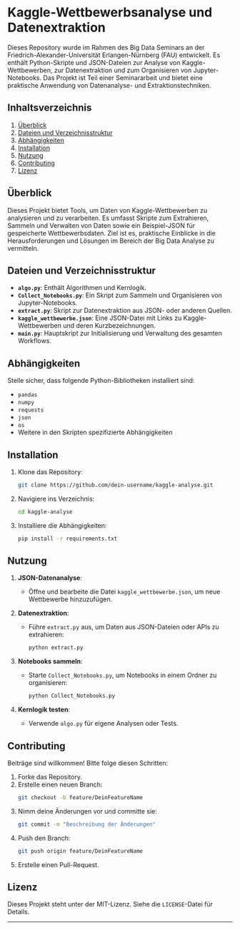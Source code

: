 # Kaggle-Wettbewerbsanalyse und Datenextraktion

Dieses Repository wurde im Rahmen des Big Data Seminars an der Friedrich-Alexander-Universität Erlangen-Nürnberg (FAU) entwickelt. Es enthält Python-Skripte und JSON-Dateien zur Analyse von Kaggle-Wettbewerben, zur Datenextraktion und zum Organisieren von Jupyter-Notebooks. Das Projekt ist Teil einer Seminararbeit und bietet eine praktische Anwendung von Datenanalyse- und Extraktionstechniken.

## Inhaltsverzeichnis

1. [Überblick](#überblick)
2. [Dateien und Verzeichnisstruktur](#dateien-und-verzeichnisstruktur)
3. [Abhängigkeiten](#abhängigkeiten)
4. [Installation](#installation)
5. [Nutzung](#nutzung)
6. [Contributing](#contributing)
7. [Lizenz](#lizenz)

## Überblick

Dieses Projekt bietet Tools, um Daten von Kaggle-Wettbewerben zu analysieren und zu verarbeiten. Es umfasst Skripte zum Extrahieren, Sammeln und Verwalten von Daten sowie ein Beispiel-JSON für gespeicherte Wettbewerbsdaten. Ziel ist es, praktische Einblicke in die Herausforderungen und Lösungen im Bereich der Big Data Analyse zu vermitteln.

## Dateien und Verzeichnisstruktur

- **`algo.py`**: Enthält Algorithmen und Kernlogik.
- **`Collect_Notebooks.py`**: Ein Skript zum Sammeln und Organisieren von Jupyter-Notebooks.
- **`extract.py`**: Skript zur Datenextraktion aus JSON- oder anderen Quellen.
- **`kaggle_wettbewerbe.json`**: Eine JSON-Datei mit Links zu Kaggle-Wettbewerben und deren Kurzbezeichnungen.
- **`main.py`**: Hauptskript zur Initialisierung und Verwaltung des gesamten Workflows.

## Abhängigkeiten

Stelle sicher, dass folgende Python-Bibliotheken installiert sind:

- `pandas`
- `numpy`
- `requests`
- `json`
- `os`
- Weitere in den Skripten spezifizierte Abhängigkeiten

## Installation

1. Klone das Repository:
   ```bash
   git clone https://github.com/dein-username/kaggle-analyse.git
   ```
2. Navigiere ins Verzeichnis:
   ```bash
   cd kaggle-analyse
   ```
3. Installiere die Abhängigkeiten:
   ```bash
   pip install -r requirements.txt
   ```

## Nutzung

1. **JSON-Datenanalyse**:
   - Öffne und bearbeite die Datei `kaggle_wettbewerbe.json`, um neue Wettbewerbe hinzuzufügen.
   
2. **Datenextraktion**:
   - Führe `extract.py` aus, um Daten aus JSON-Dateien oder APIs zu extrahieren:
     ```bash
     python extract.py
     ```

3. **Notebooks sammeln**:
   - Starte `Collect_Notebooks.py`, um Notebooks in einem Ordner zu organisieren:
     ```bash
     python Collect_Notebooks.py
     ```

4. **Kernlogik testen**:
   - Verwende `algo.py` für eigene Analysen oder Tests.

## Contributing

Beiträge sind willkommen! Bitte folge diesen Schritten:

1. Forke das Repository.
2. Erstelle einen neuen Branch:
   ```bash
   git checkout -b feature/DeinFeatureName
   ```
3. Nimm deine Änderungen vor und committe sie:
   ```bash
   git commit -m "Beschreibung der Änderungen"
   ```
4. Push den Branch:
   ```bash
   git push origin feature/DeinFeatureName
   ```
5. Erstelle einen Pull-Request.

## Lizenz

Dieses Projekt steht unter der MIT-Lizenz. Siehe die `LICENSE`-Datei für Details.

---